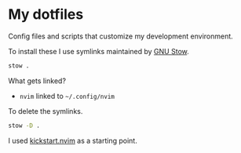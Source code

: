 # My dotfiles

Config files and scripts that customize my development environment.

To install these I use symlinks maintained by [GNU Stow](https://www.gnu.org/software/stow/). 

```sh
stow .
```

What gets linked?

- `nvim` linked to `~/.config/nvim`

To delete the symlinks.

```sh
stow -D .
```

I used [kickstart.nvim](https://github.com/nvim-lua/kickstart.nvim) as a starting point.
